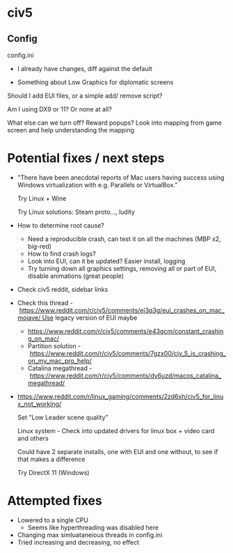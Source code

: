 # civ5

## Config
config.ini
- I already have changes, diff against the default

- Something about Low Graphics for diplomatic screens

Should I add EUI files, or a simple add/ remove script?

Am I using DX9 or 11? Or none at all?

What else can we turn off? Reward popups?
Look into mapping from game screen and help understanding the mapping


# Potential fixes / next steps

- "There have been anecdotal reports of Mac users having success using Windows virtualization with e.g. Parallels or VirtualBox."

  Try Linux + Wine

  Try Linux solutions: Steam proto…, ludity

- How to determine root cause?
	- Need a reproducible crash, can test it on all the machines (MBP x2, big-red)
	- How to find crash logs?
	- Look into EUI, can it be updated? Easier install, logging
	- Try turning down all graphics settings, removing all or part of EUI, disable animations (great people)
- Check civ5 reddit, sidebar links
- Check this thread - https://www.reddit.com/r/civ5/comments/ej3q3g/eui_crashes_on_mac_mojave/ Use legacy version of EUI maybe
	- https://www.reddit.com/r/civ5/comments/e43gcm/constant_crashing_on_mac/
	- Partition solution - https://www.reddit.com/r/civ5/comments/7gzx00/civ_5_is_crashing_on_my_mac_pro_help/
	- Catalina megathread - https://www.reddit.com/r/civ5/comments/dy6uzd/macos_catalina_megathread/
- https://www.reddit.com/r/linux_gaming/comments/2zd6xh/civ5_for_linux_not_working/

  Set "Low Leader scene quality”

  Linux system - Check into updated drivers for linux box + video card and others

  Could have 2 separate installs, one with EUI and one without, to see if that makes a difference

  Try DirectX 11 (Windows)



# Attempted fixes
- Lowered to a single CPU
  - Seems like hyperthreading was disabled here
- Changing max simluataneious threads in config.ini
 - Tried increasing and decreasing, no effect
